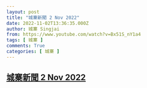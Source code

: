 ```yaml
---
layout: post
title: "城寨新聞 2 Nov 2022"
date: 2022-11-02T13:36:35.000Z
author: 城寨 Singjai
from: https://www.youtube.com/watch?v=Bx51S_nY1a4
tags: [ 城寨 ]
comments: True
categories: [ 城寨 ]
---
```

<!--1667396195000-->
[城寨新聞 2 Nov 2022](https://www.youtube.com/watch?v=Bx51S_nY1a4)
------

<div>

</div>
